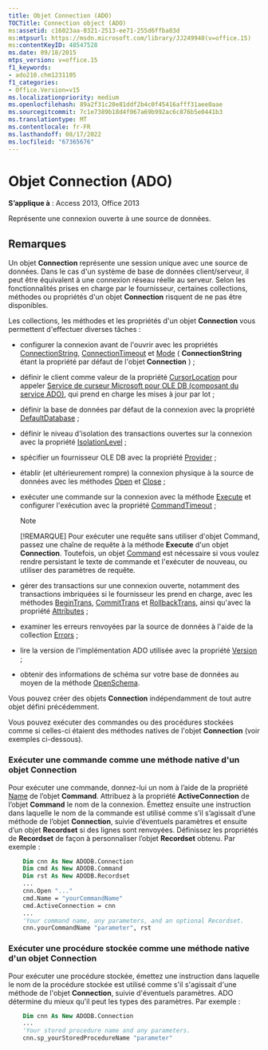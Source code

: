 ```yaml
---
title: Objet Connection (ADO)
TOCTitle: Connection object (ADO)
ms:assetid: c16023aa-0321-2513-ee71-255d6ffba03d
ms:mtpsurl: https://msdn.microsoft.com/library/JJ249940(v=office.15)
ms:contentKeyID: 48547528
ms.date: 09/18/2015
mtps_version: v=office.15
f1_keywords:
- ado210.chm1231105
f1_categories:
- Office.Version=v15
ms.localizationpriority: medium
ms.openlocfilehash: 89a2f31c20e81ddf2b4c0f45416afff31aee0aae
ms.sourcegitcommit: 7c1e7389b18d4f067a69b992ac6c876b5e0441b3
ms.translationtype: MT
ms.contentlocale: fr-FR
ms.lasthandoff: 08/17/2022
ms.locfileid: "67365676"
---
```

# <a name="connection-object-ado"></a>Objet Connection (ADO)

**S’applique à** : Access 2013, Office 2013

Représente une connexion ouverte à une source de données.

## <a name="remarks"></a>Remarques

Un objet **Connection** représente une session unique avec une source de données. Dans le cas d'un système de base de données client/serveur, il peut être équivalent à une connexion réseau réelle au serveur. Selon les fonctionnalités prises en charge par le fournisseur, certaines collections, méthodes ou propriétés d'un objet **Connection** risquent de ne pas être disponibles.

Les collections, les méthodes et les propriétés d'un objet **Connection** vous permettent d'effectuer diverses tâches :

  - configurer la connexion avant de l'ouvrir avec les propriétés [ConnectionString](connectionstring-property-ado.md), [ConnectionTimeout](connectiontimeout-property-ado.md) et [Mode](mode-property-ado.md) ( **ConnectionString** étant la propriété par défaut de l'objet **Connection** ) ;

  - définir le client comme valeur de la propriété [CursorLocation](cursorlocation-property-ado.md) pour appeler [Service de curseur Microsoft pour OLE DB (composant du service ADO)](microsoft-cursor-service-for-ole-db-ado-service-component.md), qui prend en charge les mises à jour par lot ;

  - définir la base de données par défaut de la connexion avec la propriété [DefaultDatabase](defaultdatabase-property-ado.md) ;

  - définir le niveau d'isolation des transactions ouvertes sur la connexion avec la propriété [IsolationLevel](isolationlevel-property-ado.md) ;

  - spécifier un fournisseur OLE DB avec la propriété [Provider](provider-property-ado.md) ;

  - établir (et ultérieurement rompre) la connexion physique à la source de données avec les méthodes [Open](open-method-ado-connection.md) et [Close](close-method-ado.md) ;

  - exécuter une commande sur la connexion avec la méthode [Execute](/office/vba/access/concepts/miscellaneous/execute-method-ado-connection) et configurer l'exécution avec la propriété [CommandTimeout](commandtimeout-property-ado.md) ;
    
    > [!NOTE]
    > [!REMARQUE] Pour exécuter une requête sans utiliser d'objet Command, passez une chaîne de requête à la méthode **Execute** d'un objet **Connection**. Toutefois, un objet [Command](command-object-ado.md) est nécessaire si vous voulez rendre persistant le texte de commande et l'exécuter de nouveau, ou utiliser des paramètres de requête.

  - gérer des transactions sur une connexion ouverte, notamment des transactions imbriquées si le fournisseur les prend en charge, avec les méthodes [BeginTrans](begintrans-committrans-and-rollbacktrans-methods-ado.md), [CommitTrans](begintrans-committrans-and-rollbacktrans-methods-ado.md) et [RollbackTrans](begintrans-committrans-and-rollbacktrans-methods-ado.md), ainsi qu'avec la propriété [Attributes](attributes-property-ado.md) ;

  - examiner les erreurs renvoyées par la source de données à l'aide de la collection [Errors](errors-collection-ado.md) ;

  - lire la version de l'implémentation ADO utilisée avec la propriété [Version](version-property-ado.md) ;

  - obtenir des informations de schéma sur votre base de données au moyen de la méthode [OpenSchema](openschema-method-ado.md).

Vous pouvez créer des objets **Connection** indépendamment de tout autre objet défini précédemment.

Vous pouvez exécuter des commandes ou des procédures stockées comme si celles-ci étaient des méthodes natives de l'objet **Connection** (voir exemples ci-dessous).

### <a name="execute-a-command-as-a-native-method-of-a-connection-object"></a>Exécuter une commande comme une méthode native d'un objet Connection

Pour exécuter une commande, donnez-lui un nom à l’aide de la propriété [Name](name-property-ado.md) de l’objet **Command**. Attribuez à la propriété **ActiveConnection** de l’objet **Command** le nom de la connexion. Émettez ensuite une instruction dans laquelle le nom de la commande est utilisé comme s’il s’agissait d’une méthode de l’objet **Connection**, suivie d’éventuels paramètres et ensuite d’un objet **Recordset** si des lignes sont renvoyées. Définissez les propriétés de **Recordset** de façon à personnaliser l’objet **Recordset** obtenu. Par exemple :

```vb
    Dim cnn As New ADODB.Connection
    Dim cmd As New ADODB.Command
    Dim rst As New ADODB.Recordset
    ...
    cnn.Open "..."
    cmd.Name = "yourCommandName"
    cmd.ActiveConnection = cnn
    ...
    'Your command name, any parameters, and an optional Recordset.
    cnn.yourCommandName "parameter", rst
```

### <a name="execute-a-stored-procedure-as-a-native-method-of-a-connection-object"></a>Exécuter une procédure stockée comme une méthode native d'un objet Connection

Pour exécuter une procédure stockée, émettez une instruction dans laquelle le nom de la procédure stockée est utilisé comme s'il s'agissait d'une méthode de l'objet **Connection**, suivie d'éventuels paramètres. ADO détermine du mieux qu'il peut les types des paramètres. Par exemple :

```vb
    Dim cnn As New ADODB.Connection
    ...
    'Your stored procedure name and any parameters.
    cnn.sp_yourStoredProcedureName "parameter"
```
